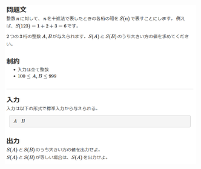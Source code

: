 ![question](https://github.com/kimura-12/AtCoder_Training/blob/master/AtCoder_Beginner_Contest/ABC187/A.Large_Digits/question1.png)